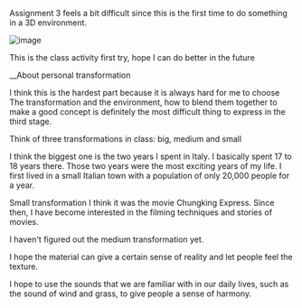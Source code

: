 Assignment 3 feels a bit difficult since this is the first time to do something in a 3D environment.

![image](https://github.com/user-attachments/assets/a491469f-b087-4f89-9d81-abea81bef1dd)

This is the class activity first try, hope I can do better in the future

__About personal transformation

I think this is the hardest part because it is always hard for me to choose The transformation and the environment, how to blend them together to make a good concept is definitely the most difficult thing to express in the third stage.

Think of three transformations in class: big, medium and small

I think the biggest one is the two years I spent in Italy. I basically spent 17 to 18 years there. Those two years were the most exciting years of my life. I first lived in a small Italian town with a population of only 20,000 people for a year.

Small transformation I think it was the movie Chungking Express. Since then, I have become interested in the filming techniques and stories of movies.

I haven't figured out the medium transformation yet.

I hope the material can give a certain sense of reality and let people feel the texture.

I hope to use the sounds that we are familiar with in our daily lives, such as the sound of wind and grass, to give people a sense of harmony.